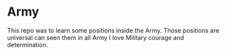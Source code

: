 # Army

This repo was to learn some positions inside the Army.
Those positions are universal
can seen them in all Army
I love Military courage and determination.
